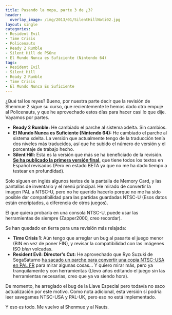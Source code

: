 ```yaml
---
title: Pasando la mopa, parte 3 de ¿3?
header:
  overlay_image: /img/2013/01/SilentHillNoti02.jpg
layout: single
categories:
- Resident Evil
- Time Crisis
- Policenauts
- Ready 2 Rumble
- Silent Hill de PSOne
- El Mundo Nunca es Suficiente (Nintendo 64)
tags:
- Resident Evil
- Silent Hill
- Ready 2 Rumble
- Time Crisis
- El Mundo Nunca Es Suficiente
---
```

¿Qué tal los reyes? Bueno, por nuestra parte decir que la revisión de Shenmue 2 
sigue su curso, que recientemente le hemos dado otro empuje al Policenauts, y que 
he aprovechado estos días para hacer casi lo que dije. Vayamos por partes.

- **Ready 2 Rumble:** He cambiado el parche al sistema xdelta. Sin cambios.  
- **El Mundo Nunca es Suficiente (Nintendo 64):** He cambiado el parche al sistema 
xdelta. La versión que actualmente tengo de la traducción tenía dos niveles más 
traducidos, así que he subido el número de versión y el porcentaje de trabajo hecho.  
- **Silent Hill:** Esta es la versión que más se ha beneficiado de la revisión. 
**[Se ha publicado la primera versión final,](http://tiovictor.romhackhispano.org/silent-hill-1)** 
que tiene todos los textos en Español revisados (Pero en estado BETA ya que no me 
ha dado tiempo a testear en profundidad).

Solo siguen en inglés algunos textos de la pantalla de Memory Card, y las pantallas 
de inventario y el menú principal. He mirado de convertir la imagen PAL a NTSC-U, 
pero no he querido hacerlo porque no me ha sido posible dar compatibilidad para las 
partidas guardadas NTSC-U (Esos datos están encriptados, a diferencia de otros juegos).

El que quiera probarla en una consola NTSC-U, puede usar las herramientas de siempre 
(Zapper2000, creo recordar).

Se han quedado en tierra para una revisión más relajada:  
- **Time Crisis 1**: Aún tengo que arreglar un bug al pasarte el juego menor (BIN 
en vez de poner FIN), y revisar la compatibilidad con las imágenes ISO _bien_ volcadas.  
- **Resident Evil: Director's Cut:** He aprovechado que Ryo Suzuki de SegaSaturno [ha 
sacado un parche para convertir una copia NTSC-USA en PAL 
FR](http://www.segasaturno.com/portal/adaptacion-parche-castellano-redc-para-usarlo-con-el-usa-vf8-vt6558.html) para mirar algunas cosas... Y quiero mirar más, pero ya tranquilamente y con herramientas 
(Llevo años editando el juego sin las herramientas necesarias, creo que ya va 
siendo hora).

De momento, he arreglado el bug de la Llave Especial pero todavía no saco actualización 
por este motivo. Como nota adicional, esta versión sí podría leer savegames NTSC-USA y 
PAL-UK, pero eso no está implementado.

Y eso es todo. Me vuelvo al Shenmue y al Nauts.

